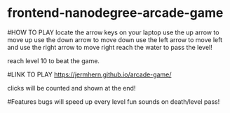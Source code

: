 frontend-nanodegree-arcade-game
===============================

#HOW TO PLAY
locate the arrow keys on your laptop
use the up arrow to move up
use the down arrow to move down
use the left arrow to move left
and use the right arrow to move right 
reach the water to pass the level!

reach level 10 to beat the game.

#LINK TO PLAY
https://jermhern.github.io/arcade-game/

clicks will be counted and shown at the end!

#Features
bugs will speed up every level
fun sounds on death/level pass!

